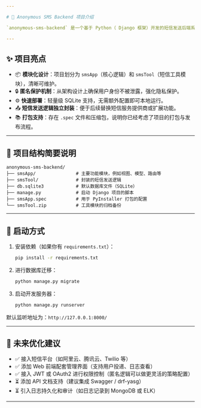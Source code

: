 ```yaml
---

# 📨 Anonymous SMS Backend 项目介绍

`anonymous-sms-backend` 是一个基于 Python（ Django 框架）开发的短信发送后端系统，支持用户以匿名方式发送短信。该系统旨在保护用户隐私，同时提供一个简洁高效的接口，适用于匿名反馈、舆情采集、临时通知等敏感信息传递场景。

---
```


## ✨ 项目亮点

- 📦 **模块化设计**：项目划分为 `smsApp`（核心逻辑）和 `smsTool`（短信工具模块），清晰可维护。
- 🔒 **匿名保护机制**：从架构设计上确保用户身份不被泄露，强化隐私保护。
- ⚙️ **快速部署**：轻量级 SQLite 支持，无需额外配置即可本地运行。
- 📤 **短信发送逻辑独立封装**：便于后续替换短信服务提供商或扩展功能。
- 📚 **打包支持**：存在 `.spec` 文件和压缩包，说明你已经考虑了项目的打包与发布流程。

---

## 🧱 项目结构简要说明

```
anonymous-sms-backend/
├── smsApp/               # 主要功能模块，例如视图、模型、路由等
├── smsTool/              # 封装的短信发送逻辑
├── db.sqlite3            # 默认数据库文件（SQLite）
├── manage.py             # 启动 Django 项目的脚本
├── smsApp.spec           # 用于 PyInstaller 打包的配置
└── smsTool.zip           # 工具模块的归档备份
```

---

## 🚀 启动方式

1. 安装依赖（如果你有 `requirements.txt`）：
   ```bash
   pip install -r requirements.txt
   ```

2. 进行数据库迁移：
   ```bash
   python manage.py migrate
   ```

3. 启动开发服务器：
   ```bash
   python manage.py runserver
   ```

默认监听地址为：`http://127.0.0.1:8000/`

---

## 🔮 未来优化建议

- ✅ 接入短信平台（如阿里云、腾讯云、Twilio 等）
- ✅ 添加 Web 前端配套管理界面（支持用户投递、日志查看）
- ✅ 接入 JWT 或 OAuth2 进行权限控制（匿名逻辑可以做更灵活的策略配置）
- ⏳ 添加 API 文档支持（建议集成 Swagger / drf-yasg）
- ⏳ 引入日志持久化和审计（如日志记录到 MongoDB 或 ELK）

---

